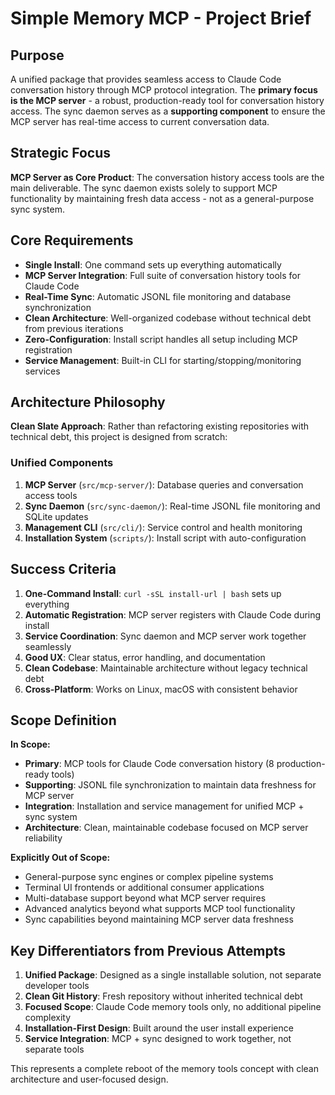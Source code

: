 # Simple Memory MCP - Project Brief

## Purpose
A unified package that provides seamless access to Claude Code conversation history through MCP protocol integration. The **primary focus is the MCP server** - a robust, production-ready tool for conversation history access. The sync daemon serves as a **supporting component** to ensure the MCP server has real-time access to current conversation data.

## Strategic Focus
**MCP Server as Core Product**: The conversation history access tools are the main deliverable. The sync daemon exists solely to support MCP functionality by maintaining fresh data access - not as a general-purpose sync system.

## Core Requirements
- **Single Install**: One command sets up everything automatically
- **MCP Server Integration**: Full suite of conversation history tools for Claude Code
- **Real-Time Sync**: Automatic JSONL file monitoring and database synchronization
- **Clean Architecture**: Well-organized codebase without technical debt from previous iterations
- **Zero-Configuration**: Install script handles all setup including MCP registration
- **Service Management**: Built-in CLI for starting/stopping/monitoring services

## Architecture Philosophy
**Clean Slate Approach**: Rather than refactoring existing repositories with technical debt, this project is designed from scratch:

### Unified Components
1. **MCP Server** (`src/mcp-server/`): Database queries and conversation access tools
2. **Sync Daemon** (`src/sync-daemon/`): Real-time JSONL file monitoring and SQLite updates  
3. **Management CLI** (`src/cli/`): Service control and health monitoring
4. **Installation System** (`scripts/`): Install script with auto-configuration

## Success Criteria
1. **One-Command Install**: `curl -sSL install-url | bash` sets up everything
2. **Automatic Registration**: MCP server registers with Claude Code during install
3. **Service Coordination**: Sync daemon and MCP server work together seamlessly
4. **Good UX**: Clear status, error handling, and documentation
5. **Clean Codebase**: Maintainable architecture without legacy technical debt
6. **Cross-Platform**: Works on Linux, macOS with consistent behavior

## Scope Definition
**In Scope:**
- **Primary**: MCP tools for Claude Code conversation history (8 production-ready tools)
- **Supporting**: JSONL file synchronization to maintain data freshness for MCP server
- **Integration**: Installation and service management for unified MCP + sync system
- **Architecture**: Clean, maintainable codebase focused on MCP server reliability

**Explicitly Out of Scope:**
- General-purpose sync engines or complex pipeline systems
- Terminal UI frontends or additional consumer applications  
- Multi-database support beyond what MCP server requires
- Advanced analytics beyond what supports MCP tool functionality
- Sync capabilities beyond maintaining MCP server data freshness

## Key Differentiators from Previous Attempts
1. **Unified Package**: Designed as a single installable solution, not separate developer tools
2. **Clean Git History**: Fresh repository without inherited technical debt
3. **Focused Scope**: Claude Code memory tools only, no additional pipeline complexity
4. **Installation-First Design**: Built around the user install experience
5. **Service Integration**: MCP + sync designed to work together, not separate tools

This represents a complete reboot of the memory tools concept with clean architecture and user-focused design.